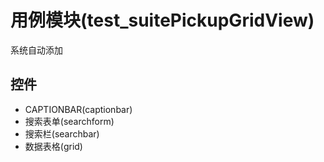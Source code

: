 # 用例模块(test_suitePickupGridView)  <!-- {docsify-ignore-all} -->

系统自动添加




## 控件
  * CAPTIONBAR(captionbar)
  * 搜索表单(searchform)
  * 搜索栏(searchbar)
  * 数据表格(grid)


<script>
 const { createApp } = Vue
  createApp({
    data() {
      return {
        message: '!'
      }
    }
  }).use(ElementPlus).mount('#app')
</script>